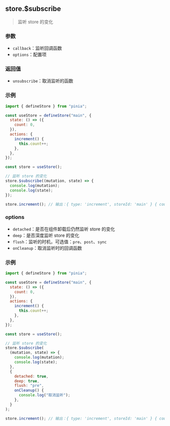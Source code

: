 ## store.$subscribe

> 监听 store 的变化

### 参数

- `callback`：监听回调函数
- `options`：配置项

### 返回值

- `unsubscribe`：取消监听的函数

### 示例

```js
import { defineStore } from "pinia";

const useStore = defineStore("main", {
  state: () => ({
    count: 0,
  }),
  actions: {
    increment() {
      this.count++;
    },
  },
});

const store = useStore();

// 监听 store 的变化
store.$subscribe((mutation, state) => {
  console.log(mutation);
  console.log(state);
});

store.increment(); // 输出：{ type: 'increment', storeId: 'main' } { count: 1 }
```

### options

- `detached`：是否在组件卸载后仍然监听 store 的变化
- `deep`：是否深度监听 store 的变化
- `flush`：监听的时机，可选值：`pre`、`post`、`sync`
- `onCleanup`：取消监听时的回调函数

### 示例

```js
import { defineStore } from "pinia";

const useStore = defineStore("main", {
  state: () => ({
    count: 0,
  }),
  actions: {
    increment() {
      this.count++;
    },
  },
});

const store = useStore();

// 监听 store 的变化
store.$subscribe(
  (mutation, state) => {
    console.log(mutation);
    console.log(state);
  },
  {
    detached: true,
    deep: true,
    flush: "pre",
    onCleanup() {
      console.log("取消监听");
    },
  }
);

store.increment(); // 输出：{ type: 'increment', storeId: 'main' } { count: 1 }
```
